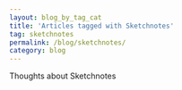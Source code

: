 ```yaml
---
layout: blog_by_tag_cat
title: 'Articles tagged with Sketchnotes'
tag: sketchnotes
permalink: /blog/sketchnotes/
category: blog
---
```


Thoughts about Sketchnotes
